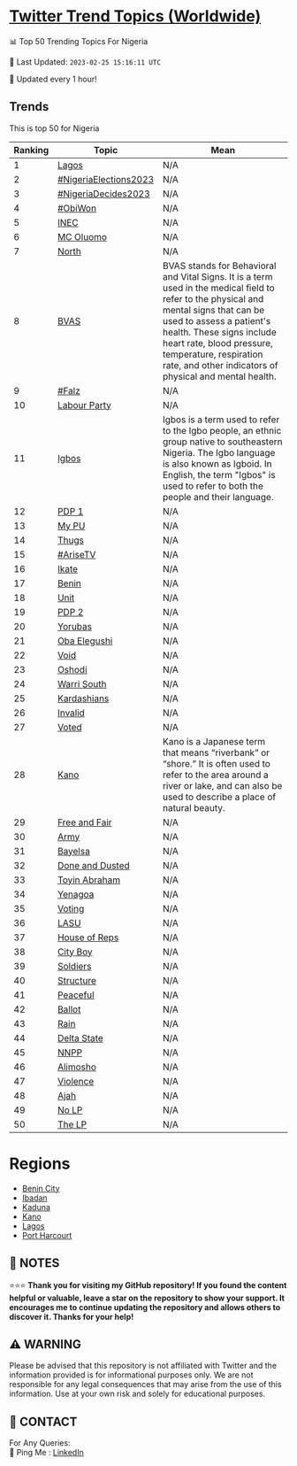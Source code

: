 [Twitter Trend Topics (Worldwide)](https://github.com/ErcinDedeoglu/Twitter-Trend-Topics)
==========


📊 Top 50 Trending Topics For Nigeria

📆 Last Updated: `2023-02-25 15:16:11 UTC`

🔧 Updated every 1 hour!


## Trends

This is top 50 for Nigeria

| Ranking | Topic | Mean |
| ------- | ------------ | ------------ |
| 1 | [Lagos](http://twitter.com/search?q=Lagos) | N/A |
| 2 | [#NigeriaElections2023](http://twitter.com/search?q=%23NigeriaElections2023) | N/A |
| 3 | [#NigeriaDecides2023](http://twitter.com/search?q=%23NigeriaDecides2023) | N/A |
| 4 | [#ObiWon](http://twitter.com/search?q=%23ObiWon) | N/A |
| 5 | [INEC](http://twitter.com/search?q=INEC) | N/A |
| 6 | [MC Oluomo](http://twitter.com/search?q=MC+Oluomo) | N/A |
| 7 | [North](http://twitter.com/search?q=North) | N/A |
| 8 | [BVAS](http://twitter.com/search?q=BVAS) | BVAS stands for Behavioral and Vital Signs. It is a term used in the medical field to refer to the physical and mental signs that can be used to assess a patient's health. These signs include heart rate, blood pressure, temperature, respiration rate, and other indicators of physical and mental health. |
| 9 | [#Falz](http://twitter.com/search?q=%23Falz) | N/A |
| 10 | [Labour Party](http://twitter.com/search?q=Labour+Party) | N/A |
| 11 | [Igbos](http://twitter.com/search?q=Igbos) | Igbos is a term used to refer to the Igbo people, an ethnic group native to southeastern Nigeria. The Igbo language is also known as Igboid. In English, the term "Igbos" is used to refer to both the people and their language. |
| 12 | [PDP 1](http://twitter.com/search?q=PDP+1) | N/A |
| 13 | [My PU](http://twitter.com/search?q=My+PU) | N/A |
| 14 | [Thugs](http://twitter.com/search?q=Thugs) | N/A |
| 15 | [#AriseTV](http://twitter.com/search?q=%23AriseTV) | N/A |
| 16 | [Ikate](http://twitter.com/search?q=Ikate) | N/A |
| 17 | [Benin](http://twitter.com/search?q=Benin) | N/A |
| 18 | [Unit](http://twitter.com/search?q=Unit) | N/A |
| 19 | [PDP 2](http://twitter.com/search?q=PDP+2) | N/A |
| 20 | [Yorubas](http://twitter.com/search?q=Yorubas) | N/A |
| 21 | [Oba Elegushi](http://twitter.com/search?q=Oba+Elegushi) | N/A |
| 22 | [Void](http://twitter.com/search?q=Void) | N/A |
| 23 | [Oshodi](http://twitter.com/search?q=Oshodi) | N/A |
| 24 | [Warri South](http://twitter.com/search?q=Warri+South) | N/A |
| 25 | [Kardashians](http://twitter.com/search?q=Kardashians) | N/A |
| 26 | [Invalid](http://twitter.com/search?q=Invalid) | N/A |
| 27 | [Voted](http://twitter.com/search?q=Voted) | N/A |
| 28 | [Kano](http://twitter.com/search?q=Kano) | Kano is a Japanese term that means “riverbank” or “shore.” It is often used to refer to the area around a river or lake, and can also be used to describe a place of natural beauty. |
| 29 | [Free and Fair](http://twitter.com/search?q=Free+and+Fair) | N/A |
| 30 | [Army](http://twitter.com/search?q=Army) | N/A |
| 31 | [Bayelsa](http://twitter.com/search?q=Bayelsa) | N/A |
| 32 | [Done and Dusted](http://twitter.com/search?q=Done+and+Dusted) | N/A |
| 33 | [Toyin Abraham](http://twitter.com/search?q=Toyin+Abraham) | N/A |
| 34 | [Yenagoa](http://twitter.com/search?q=Yenagoa) | N/A |
| 35 | [Voting](http://twitter.com/search?q=Voting) | N/A |
| 36 | [LASU](http://twitter.com/search?q=LASU) | N/A |
| 37 | [House of Reps](http://twitter.com/search?q=House+of+Reps) | N/A |
| 38 | [City Boy](http://twitter.com/search?q=City+Boy) | N/A |
| 39 | [Soldiers](http://twitter.com/search?q=Soldiers) | N/A |
| 40 | [Structure](http://twitter.com/search?q=Structure) | N/A |
| 41 | [Peaceful](http://twitter.com/search?q=Peaceful) | N/A |
| 42 | [Ballot](http://twitter.com/search?q=Ballot) | N/A |
| 43 | [Rain](http://twitter.com/search?q=Rain) | N/A |
| 44 | [Delta State](http://twitter.com/search?q=Delta+State) | N/A |
| 45 | [NNPP](http://twitter.com/search?q=NNPP) | N/A |
| 46 | [Alimosho](http://twitter.com/search?q=Alimosho) | N/A |
| 47 | [Violence](http://twitter.com/search?q=Violence) | N/A |
| 48 | [Ajah](http://twitter.com/search?q=Ajah) | N/A |
| 49 | [No LP](http://twitter.com/search?q=No+LP) | N/A |
| 50 | [The LP](http://twitter.com/search?q=The+LP) | N/A |



# Regions

* [Benin City](</Nigeria/Benin City.md>)
* [Ibadan](</Nigeria/Ibadan.md>)
* [Kaduna](</Nigeria/Kaduna.md>)
* [Kano](</Nigeria/Kano.md>)
* [Lagos](</Nigeria/Lagos.md>)
* [Port Harcourt](</Nigeria/Port Harcourt.md>)



## 📝 NOTES

⭐⭐⭐ **Thank you for visiting my GitHub repository! If you found the content helpful or valuable, leave a star on the repository to show your support. It encourages me to continue updating the repository and allows others to discover it. Thanks for your help!**


## ⚠️ WARNING

Please be advised that this repository is not affiliated with Twitter and the information provided is for informational purposes only. We are not responsible for any legal consequences that may arise from the use of this information. Use at your own risk and solely for educational purposes.


## 📨 CONTACT

 For Any Queries:  
            🏓 Ping Me : [LinkedIn](https://www.linkedin.com/in/ercindedeoglu/)
